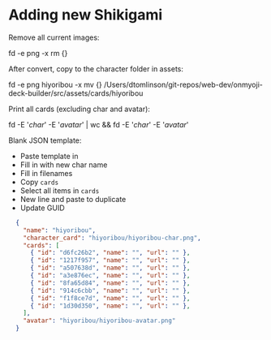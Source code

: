 # Adding new Shikigami

Remove all current images:

fd -e png -x rm {}

After convert, copy to the character folder in assets:

fd -e png hiyoribou -x mv {} /Users/dtomlinson/git-repos/web-dev/onmyoji-deck-builder/src/assets/cards/hiyoribou

Print all cards (excluding char and avatar):

fd -E '*char*' -E '*avatar*' | wc && fd -E '*char*' -E '*avatar*'

Blank JSON template:

- Paste template in
- Fill in with new char name
- Fill in filenames
- Copy `cards`
- Select all items in `cards`
- New line and paste to duplicate
- Update GUID

```json
  {
    "name": "hiyoribou",
    "character_card": "hiyoribou/hiyoribou-char.png",
    "cards": [
      { "id": "d6fc26b2", "name": "", "url": "" },
      { "id": "1217f957", "name": "", "url": "" },
      { "id": "a507638d", "name": "", "url": "" },
      { "id": "a3e876ec", "name": "", "url": "" },
      { "id": "8fa65d84", "name": "", "url": "" },
      { "id": "914c6cbb", "name": "", "url": "" },
      { "id": "f1f8ce7d", "name": "", "url": "" },
      { "id": "1d30d350", "name": "", "url": "" },
    ],
    "avatar": "hiyoribou/hiyoribou-avatar.png"
  }
```
